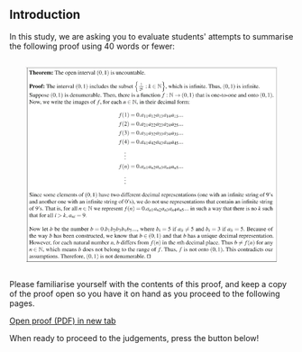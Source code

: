 ## Introduction

In this study, we are asking you to evaluate students' attempts to summarise the following proof using 40 words or fewer:

<div style="text-align: center; margin: 2em">
<img src="proof.png" alt="Proof - also available in PDF format below" style="width:600px" />
</div>


Please familiarise yourself with the contents of this proof, and keep a copy of the proof open so you have it on hand as you proceed to the following pages.

<a href="original_proof.pdf" target="_blank" class="btn btn-primary"><i class="fa fa-file-pdf"></i> Open proof (PDF) in new tab</a>

When ready to proceed to the judgements, press the button below!
